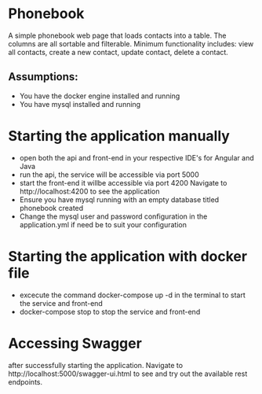 # Phonebook

A simple phonebook web page that loads contacts into a table.
The columns are all sortable and filterable. 
Minimum functionality includes: view all contacts, create a new contact, update contact, delete a contact.

## Assumptions: 
- You have the docker engine installed and running
- You have mysql installed and running


# Starting the application manually

- open both the api and front-end in your respective IDE's for Angular and Java
- run the api, the service will be accessible via port 5000
- start the front-end it willbe accessible via port 4200 Navigate to http://localhost:4200 to see the application
- Ensure you have mysql running with an empty database titled phonebook created
- Change the mysql user and password configuration in the application.yml if need be to suit your configuration


# Starting the application with docker file

- excecute the command docker-compose up -d in the terminal to start the service and front-end
- docker-compose stop  to stop the service and front-end


# Accessing Swagger 

after successfully starting the application. Navigate to http://localhost:5000/swagger-ui.html to see and try out the available rest endpoints.

